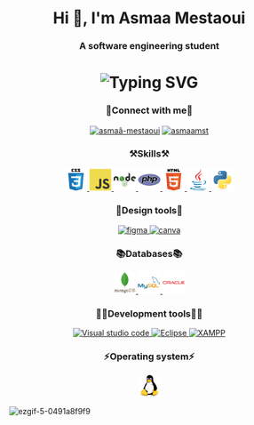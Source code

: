 <h1 align="center">Hi 👋, I'm Asmaa Mestaoui</h1>
<h3 align="center">A software engineering student</h3>
<h1 align="center">
    <img  href="https://git.io/typing-svg"><img src="https://readme-typing-svg.herokuapp.com?font=&weight=500&size=21&duration=4992&pause=991&color=D03FF7&random=false&width=435&lines=-+Enthusiastic++about++algorithms+%F0%9F%A7%AE+-;-------+and+data+structures+%F0%9F%91%A9%F0%9F%8F%BC%E2%80%8D%F0%9F%92%BB+-------;-----Inspired+by+UI%2FUX+design+%F0%9F%8E%A8-----;+-Keen+on+full-stack+development++%F0%9F%92%BB-" alt="Typing SVG"    />
</h1>
<h3 align="center">💬Connect with me💬</h3>
<p align="center">
<a href="https://linkedin.com/in/asmaâ-mestaoui" target="blank"><img align="center" src="https://raw.githubusercontent.com/rahuldkjain/github-profile-readme-generator/master/src/images/icons/Social/linked-in-alt.svg" alt="asmaâ-mestaoui" height="30" width="40" /></a>
<a href="https://codeforces.com/profile/asmaamst" target="blank"><img align="center" src="https://raw.githubusercontent.com/rahuldkjain/github-profile-readme-generator/master/src/images/icons/Social/codeforces.svg" alt="asmaamst" height="30" width="40" /></a>
</p>

<h3 align="center"> ⚒️Skills⚒️ </h3>
<p align="center"> <a href="https://www.w3schools.com/css/" target="_blank" rel="noreferrer"> <img src="https://raw.githubusercontent.com/devicons/devicon/master/icons/css3/css3-original-wordmark.svg" alt="css3" width="40" height="40"/> </a> 
<a href="https://developer.mozilla.org/en-US/docs/Web/JavaScript" target="_blank" rel="noreferrer"> <img src="https://raw.githubusercontent.com/devicons/devicon/master/icons/javascript/javascript-original.svg" alt="javascript" width="40" height="40"/> </a>
<a href="https://nodejs.org" target="_blank" rel="noreferrer"> <img src="https://raw.githubusercontent.com/devicons/devicon/master/icons/nodejs/nodejs-original-wordmark.svg" alt="nodejs" width="40" height="40"/> </a> 
<a href="https://www.php.net" target="_blank" rel="noreferrer"> <img src="https://raw.githubusercontent.com/devicons/devicon/master/icons/php/php-original.svg" alt="php" width="40" height="40"/> </a> 
<a href="https://www.w3.org/html/" target="_blank" rel="noreferrer"> <img src="https://raw.githubusercontent.com/devicons/devicon/master/icons/html5/html5-original-wordmark.svg" alt="html5" width="40" height="40"/> </a>
<a href="https://www.java.com" target="_blank" rel="noreferrer"> <img src="https://raw.githubusercontent.com/devicons/devicon/master/icons/java/java-original.svg" alt="java" width="40" height="40"/> </a> 
<a href="https://www.python.org" target="_blank" rel="noreferrer"> <img src="https://raw.githubusercontent.com/devicons/devicon/master/icons/python/python-original.svg" alt="python" width="40" height="40"/> </a> </p>
<h3 align="center"> 🎨Design tools🎨 </h3>
<p align="center"> <a href="https://www.figma.com/" target="_blank" rel="noreferrer"> <img src="https://www.vectorlogo.zone/logos/figma/figma-icon.svg" alt="figma" width="40" height="40"/> </a> 
<a href="https://www.canva.com/fr_fr/" target="_blank" rel="noreferrer"> <img src="https://toppng.com/uploads/preview/canva-logo-11609357022tja3pp4dze.png" alt="canva" width="40" height="40"/> </a> </p>
<h3 align="center"> 📚Databases📚 </h3>
<p align="center"> <a href="https://www.mongodb.com/" target="_blank" rel="noreferrer"> <img src="https://raw.githubusercontent.com/devicons/devicon/master/icons/mongodb/mongodb-original-wordmark.svg" alt="mongodb" width="40" height="40"/> </a>
<a href="https://www.mysql.com/" target="_blank" rel="noreferrer"> <img src="https://raw.githubusercontent.com/devicons/devicon/master/icons/mysql/mysql-original-wordmark.svg" alt="mysql" width="40" height="40"/> </a> 
<a href="https://www.oracle.com/" target="_blank" rel="noreferrer"> <img src="https://raw.githubusercontent.com/devicons/devicon/master/icons/oracle/oracle-original.svg" alt="oracle" width="40" height="40"/> </a> </p> 
<h3 align="center"> 👩‍💻Development tools👩‍💻 </h3>
<p align="center"> <a href="https://code.visualstudio.com" target="_blank" rel="noreferrer"><img src="https://e7.pngegg.com/pngimages/195/304/png-clipart-visual-studio-code-logo-thumbnail-tech-companies.png" alt="Visual studio code" width="40" height="40"/> </a>
<a href="https://projects.eclipse.org/projects/eclipse.jdt" target="_blank" rel="noreferrer"> <img src="https://cdn.freebiesupply.com/logos/large/2x/eclipse-11-logo-png-transparent.png" alt="Eclipse" width="40" height="40"/> </a>
<a href="https://www.apachefriends.org/fr/index.html" target="_blank" rel="noreferrer">
<img src="https://upload.wikimedia.org/wikipedia/en/thumb/7/78/XAMPP_logo.svg/1200px-XAMPP_logo.svg.png" alt="XAMPP" width="40" height="40"/> </a> </p>
<h3 align="center"> ⚡Operating system⚡ </h3>
<p align="center"> <a href="https://www.linux.org/" target="_blank" rel="noreferrer"> <img src="https://raw.githubusercontent.com/devicons/devicon/master/icons/linux/linux-original.svg" alt="linux" width="40" height="40"/> </a> </p>

![ezgif-5-0491a8f9f9](https://github.com/user-attachments/assets/c38345c6-9332-4225-b09b-16d10b51a0ea)
















